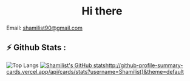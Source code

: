 <h1 align="center">Hi there</h1>

Email: shamilist90@gmail.com


### <h2 align="left">:zap: Github Stats :</h2>

![Top Langs](https://github-readme-stats.vercel.app/api/top-langs/?username=Shamilist&layout=compact)
[<a href="http://www.github.com/Shamilist"><img src="https://github-readme-stats.vercel.app/api?username=Shamilist&show_icons=true&hide=stars,contribs&count_private=true&title_color=0891b2&text_color=ffffff&icon_color=0891b2&bg_color=1c1917&hide_border=true&show_icons=true" alt="Shamilist's GitHub stats" /></a>](http://github-profile-summary-cards.vercel.app/api/cards/stats?username={username}&theme={theme_name})http://github-profile-summary-cards.vercel.app/api/cards/stats?username=Shamilist}&theme=default


